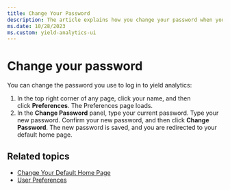 ```yaml
---
title: Change Your Password
description: The article explains how you change your password when you log in to yield analytics.
ms.date: 10/28/2023
ms.custom: yield-analytics-ui
---
```

# Change your password
You can change the password you use to log in to yield analytics:

1. In the top right corner of any page, click your name, and then click **Preferences**. The Preferences page loads.
1. In the **Change Password** panel, type your current password. Type your new password. Confirm your new password, and then     click **Change Password**. The new password is saved, and you are redirected to your default home page.

## Related topics

- [Change Your Default Home Page](change-your-default-home-page.md)
- [User Preferences](user-preferences.md)
